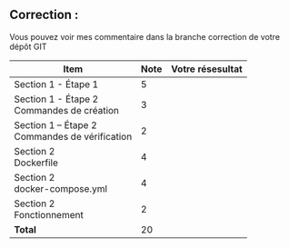 ## Correction :

Vous pouvez voir mes commentaire dans la branche correction de votre dépôt GIT

|Item 								                      |Note|Votre résesultat |
|--- 								                      |--- |----------|
|Section 1 - Étape 1 			                      |5   | |
|Section 1 - Étape 2 <br>Commandes de création      |3   | | 
|Section 1 – Étape 2 <br>Commandes de vérification  |2   | |
|Section 2 <br>Dockerfile                           |4   | |
|Section 2 <br>docker-compose.yml                   |4   | | 
|Section 2 <br>Fonctionnement        	            |2   | |
|**Total**									            |20  | |
